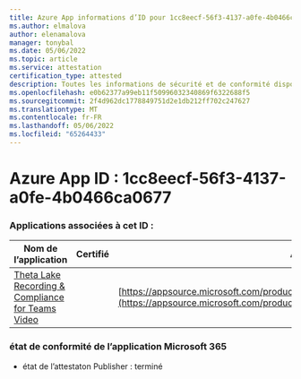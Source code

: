 ```yaml
---
title: Azure App informations d’ID pour 1cc8eecf-56f3-4137-a0fe-4b0466ca0677
ms.author: elmalova
author: elenamalova
manager: tonybal
ms.date: 05/06/2022
ms.topic: article
ms.service: attestation
certification_type: attested
description: Toutes les informations de sécurité et de conformité disponibles pour 1cc8eecf-56f3-4137-a0fe-4b0466ca0677.
ms.openlocfilehash: e0b62377a99eb11f50996032340869f6322688f5
ms.sourcegitcommit: 2f4d962dc1778849751d2e1db212ff702c247627
ms.translationtype: MT
ms.contentlocale: fr-FR
ms.lasthandoff: 05/06/2022
ms.locfileid: "65264433"
---
```

# <a name="azure-app-id-1cc8eecf-56f3-4137-a0fe-4b0466ca0677"></a>Azure App ID : 1cc8eecf-56f3-4137-a0fe-4b0466ca0677


### <a name="apps-associated-with-this-id"></a>Applications associées à cet ID :
| **Nom de l’application** | **Certifié** | **Afficher dans AppSource** |
|--------------|---------------|-----------------------|
| [Theta Lake Recording &amp; Compliance for Teams Video](../forward/thetalake.thetalake_recording_and_compliance_for_teams.md) |  | [https://appsource.microsoft.com/product/office/thetalake.thetalake_recording_and_compliance_for_teams](https://appsource.microsoft.com/product/office/thetalake.thetalake_recording_and_compliance_for_teams) |

### <a name="microsoft-365-app-compliance-status"></a>état de conformité de l’application Microsoft 365
- état de l’attestaton Publisher : terminé
